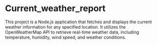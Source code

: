 # Current_weather_report
This project is a Node.js application that fetches and displays the current weather information for any specified location. It utilizes the OpenWeatherMap API to retrieve real-time weather data, including temperature, humidity, wind speed, and weather conditions.
